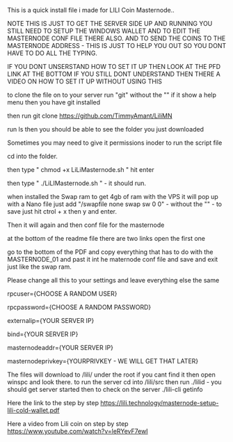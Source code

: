 This is a quick install file i made for LILI Coin Masternode..

NOTE THIS IS JUST TO GET THE SERVER SIDE UP AND RUNNING YOU STILL NEED TO SETUP THE WINDOWS WALLET AND TO EDIT THE MASTERNODE CONF FILE THERE ALSO. AND TO SEND THE COINS TO THE MASTERNODE ADDRESS - THIS IS JUST TO HELP YOU OUT SO YOU DONT HAVE TO DO ALL THE TYPING. 

IF YOU DONT UNSERSTAND HOW TO SET IT UP THEN LOOK AT THE PFD LINK AT THE BOTTOM 
IF YOU STILL DONT UNDERSTAND THEN THERE A VIDEO ON HOW TO SET IT UP WITHOUT USING THIS 

to clone the file on to your server run "git" without the "" if it show a help menu then you have git installed 

then run git clone https://github.com/TimmyAmant/LiliMN 

run ls then you should be able to see the folder you just downloaded

Sometimes you may need to give it permissions inoder to run the script file

cd into the folder.

then type " chmod +x LiLiMasternode.sh " hit enter 

then type " ./LiLIMasternode.sh " - it should run. 

when installed the Swap ram to get 4gb of ram with the VPS it will pop up with a Nano file  just add "/swapfile none swap sw 0 0" - without the "" - to save just hit ctrol + x then y and enter. 


Then it will again and then conf file for the masternode 

at the bottom of the readme file there are two links open the first one 

go to the bottom of the PDF and copy everything that has to do with the MASTERNODE_01 and past it
int he maternode conf file and save and exit just like the swap ram.

Please change all this to your settings and leave everything else the same 

rpcuser={CHOOSE A RANDOM USER}

rpcpassword={CHOOSE A RANDOM PASSWORD}

externalip={YOUR SERVER IP}

bind={YOUR SERVER IP}

masternodeaddr={YOUR SERVER IP}

masternodeprivkey={YOURPRIVKEY - WE WILL GET THAT LATER}


The files will download to /lili/ under the root if you cant find it then open winspc and look there. 
to run the server cd into /lili/src then run ./lilid - you should get server started then to check on the server ./lili-cli getinfo


Here the link to the step by step 
https://lili.technology/masternode-setup-lili-cold-wallet.pdf

Here a video from Lili coin on step by step 
https://www.youtube.com/watch?v=leRYevF7ewI


